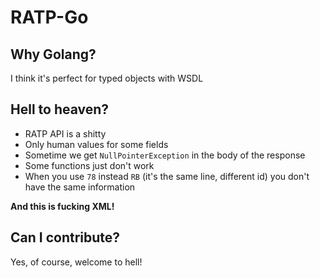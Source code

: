 # RATP-Go

## Why Golang?
I think it's perfect for typed objects with WSDL

## Hell to heaven?
- RATP API is a shitty
- Only human values for some fields
- Sometime we get `NullPointerException` in the body of the response
- Some functions just don't work
- When you use `78` instead `RB` (it's the same line, different id) you don't have the same information

**And this is fucking XML!**

## Can I contribute?
Yes, of course, welcome to hell!
